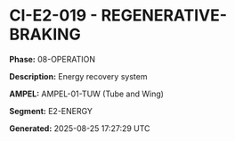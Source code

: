 # CI-E2-019 - REGENERATIVE-BRAKING

**Phase:** 08-OPERATION

**Description:** Energy recovery system

**AMPEL:** AMPEL-01-TUW (Tube and Wing)

**Segment:** E2-ENERGY

**Generated:** 2025-08-25 17:27:29 UTC
